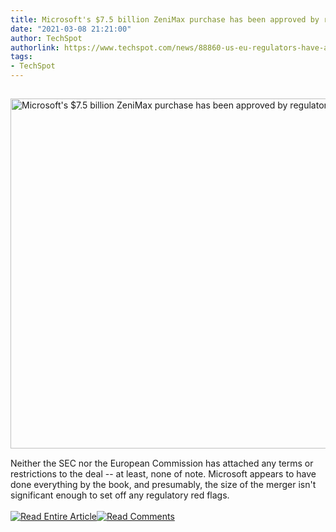 ```yaml
---
title: Microsoft's $7.5 billion ZeniMax purchase has been approved by regulators
date: "2021-03-08 21:21:00"
author: TechSpot
authorlink: https://www.techspot.com/news/88860-us-eu-regulators-have-approved-microsoft-75-billion.html
tags:
- TechSpot
---
```

<a href="https://www.techspot.com/news/88860-us-eu-regulators-have-approved-microsoft-75-billion.html" target="_blank"><img src="https://static.techspot.com/images2/news/ts3_thumbs/2020/09/2020-09-21-ts3_thumbs-7f6.jpg" width="800" height="560" style="padding: 15px 0" title="Microsoft's $7.5 billion ZeniMax purchase has been approved by regulators" /></a><br />Neither the SEC nor the European Commission has attached any terms or restrictions to the deal -- at least, none of note. Microsoft appears to have done everything by the book, and presumably, the size of the merger isn't significant enough to set off any regulatory red flags.<br /><br /><a href="https://www.techspot.com/news/88860-us-eu-regulators-have-approved-microsoft-75-billion.html"><img src="https://static.techspot.com/images/rss/rss_buttons_01.png" border="0" alt="Read Entire Article" /></a><a href="https://www.techspot.com/news/88860-us-eu-regulators-have-approved-microsoft-75-billion.html#comments"><img src="https://static.techspot.com/images/rss/rss_buttons_02.png" border="0" alt="Read Comments" /></a><br /><br />